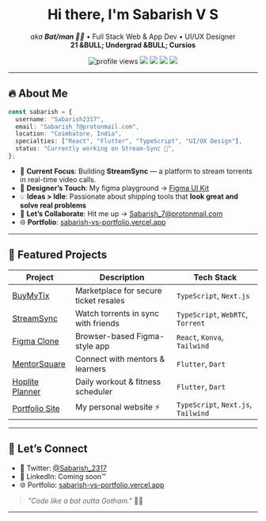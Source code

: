 <h1 align="center">Hi there, I'm Sabarish V S </h1>

<p align="center">
  <em>aka <strong>Bat/man 🧗‍♂️</strong></em> • Full Stack Web & App Dev • UI/UX Designer <br />
  <strong>21 &BULL; Undergrad &BULL; Cursios</strong>
</p>

<p align="center">
  <img src="https://komarev.com/ghpvc/?username=Sabarish2317&style=flat-square&color=blue" alt="profile views" />
  <img src="https://img.shields.io/github/followers/Sabarish2317?label=Followers&style=social" />
  <img src="https://img.shields.io/badge/Code-React-blue?logo=React" />
  <img src="https://img.shields.io/badge/Code-Flutter-02569B?logo=flutter" />
  <img src="https://img.shields.io/badge/UI-Figma-ff7262?logo=figma" />
</p>

---

## 🔥 About Me

```ts
const sabarish = {
  username: "Sabarish2317",
  email: "Sabarish_7@protonmail.com",
  location: "Coimbatore, India",
  specialties: ["React", "Flutter", "TypeScript", "UI/UX Design"],
  status: "Currently working on Stream-Sync 🎥",
};
```

- 🌟 **Current Focus**: Building **StreamSync** — a platform to stream torrents in real-time video calls.  
- 🎨 **Designer’s Touch**: My figma playground → [Figma UI Kit](https://www.figma.com/design/B0yV8mexoHd8sdehMtqq6j/Personal-Project-ui-designs?node-id=1-2&t=OL4LwcYRNNm9l9Ow-1)  
- 💡 **Ideas > Idle**: Passionate about shipping tools that **look great and solve real problems**  
- 📢 **Let’s Collaborate**: Hit me up → Sabarish_7@protonmail.com  
- 🌐 **Portfolio**: [sabarish-vs-portfolio.vercel.app](https://sabarish-vs-portfolio.vercel.app/)

---


## 📌 Featured Projects

| Project | Description | Tech Stack |
|--------|-------------|------------|
| [BuyMyTix](https://github.com/Sabarish2317/BuyMyTix) | Marketplace for secure ticket resales | `TypeScript`, `Next.js` |
| [StreamSync](https://github.com/Sabarish2317/stream-sync) | Watch torrents in sync with friends | `TypeScript`, `WebRTC`, `Torrent` |
| [Figma Clone](https://github.com/Sabarish2317/figma-clone-web) | Browser-based Figma-style app | `React`, `Konva`, `Tailwind` |
| [MentorSquare](https://github.com/Sabarish2317/MentorSquare_v0.3) | Connect with mentors & learners | `Flutter`, `Dart` |
| [Hoplite Planner](https://github.com/Sabarish2317/Hoplite-workoutPlanner) | Daily workout & fitness scheduler | `Flutter`, `Dart` |
| [Portfolio Site](https://github.com/Sabarish2317/SabarishVS-portfolio-website) | My personal website ⚡ | `TypeScript`, `Next.js`, `Tailwind` |


---

## 🤝 Let’s Connect

- 🧠 Twitter: [@Sabarish_2317](https://twitter.com/Sabarish_2317)
- 💼 LinkedIn: Coming soon™
- 🌐 Portfolio: [sabarish-vs-portfolio.vercel.app](https://sabarish-vs-portfolio.vercel.app)

> _"Code like a bat outta Gotham."_ 🧏‍♂️

---
